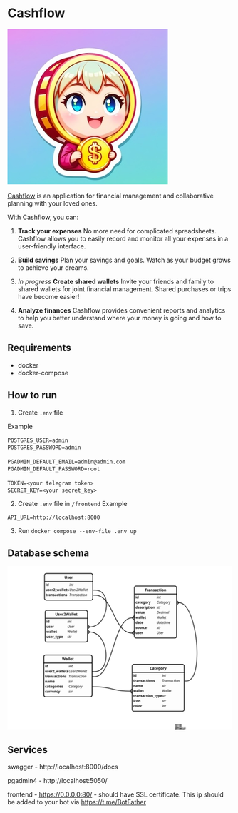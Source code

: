 # Cashflow

![avatar](avatar.jpeg)

[Cashflow](https://t.me/keepcashflowbot) is an application for financial management and collaborative planning with your loved ones. 

With Cashflow, you can:

1. **Track your expenses** No more need for complicated spreadsheets. Cashflow allows you to easily record and monitor all your expenses in a user-friendly interface.

2. **Build savings** Plan your savings and goals. Watch as your budget grows to achieve your dreams.

3. *In progress* **Create shared wallets** Invite your friends and family to shared wallets for joint financial management. Shared purchases or trips have become easier!

4. **Analyze finances** Cashflow provides convenient reports and analytics to help you better understand where your money is going and how to save.

## Requirements

- docker
- docker-compose

## How to run


1. Create ```.env``` file

Example
```
POSTGRES_USER=admin
POSTGRES_PASSWORD=admin

PGADMIN_DEFAULT_EMAIL=admin@admin.com
PGADMIN_DEFAULT_PASSWORD=root

TOKEN=<your telegram token>
SECRET_KEY=<your secret_key>
```

2. Create ```.env``` file in `/frontend`
Example
```
API_URL=http://localhost:8000
```

3. Run ```docker compose --env-file .env up```

## Database schema

![schema](schema.svg)

## Services

swagger - http://localhost:8000/docs

pgadmin4 - http://localhost:5050/

frontend - https://0.0.0.0:80/ - should have SSL certificate. This ip should be added to your bot via https://t.me/BotFather 
